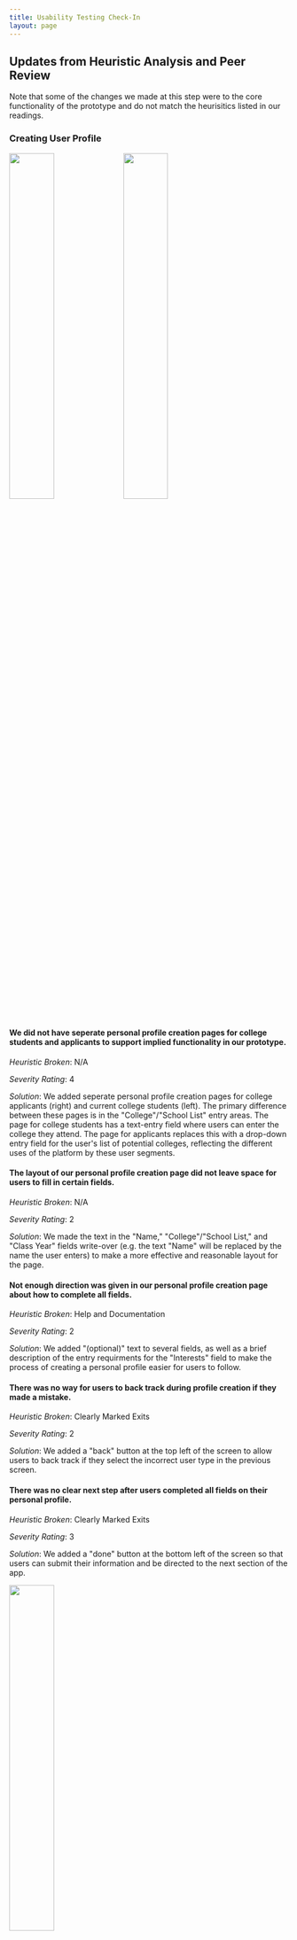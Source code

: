 ```yaml
---
title: Usability Testing Check-In
layout: page
---
```


## Updates from Heuristic Analysis and Peer Review

Note that some of the changes we made at this step were to the core functionality of the prototype and do not match the heurisitics listed in our readings.

### Creating User Profile

<img src="https://raw.githubusercontent.com/dylan-martin/college_connect/master/img/he1.png" width="40%" height="40%"/> <img src="https://raw.githubusercontent.com/dylan-martin/college_connect/master/img/he3.png" width="40%" height="40%"/>

#### We did not have seperate personal profile creation pages for college students and applicants to support implied functionality in our prototype.
_Heuristic Broken_: N/A

_Severity Rating_: 4

_Solution_: We added seperate personal profile creation pages for college applicants (right) and current college students (left).  The primary difference between these pages is in the "College"/"School List" entry areas.  The page for college students has a text-entry field where users can enter the college they attend.  The page for applicants replaces this with a drop-down entry field for the user's list of potential colleges, reflecting the different uses of the platform by these user segments.

#### The layout of our personal profile creation page did not leave space for users to fill in certain fields.
_Heuristic Broken_: N/A

_Severity Rating_: 2

_Solution_: We made the text in the "Name," "College"/"School List," and "Class Year" fields write-over (e.g. the text "Name" will be replaced by the name the user enters) to make a more effective and reasonable layout for the page.

#### Not enough direction was given in our personal profile creation page about how to complete all fields.
_Heuristic Broken_: Help and Documentation

_Severity Rating_: 2

_Solution_: We added "(optional)" text to several fields, as well as a brief description of the entry requirments for the "Interests" field to make the process of creating a personal profile easier for users to follow.

#### There was no way for users to back track during profile creation if they made a mistake.
_Heuristic Broken_: Clearly Marked Exits

_Severity Rating_: 2

_Solution_: We added a "back" button at the top left of the screen to allow users to back track if they select the incorrect user type in the previous screen.

#### There was no clear next step after users completed all fields on their personal profile.
_Heuristic Broken_: Clearly Marked Exits

_Severity Rating_: 3

_Solution_: We added a "done" button at the bottom left of the screen so that users can submit their information and be directed to the next section of the app.

<img src="https://raw.githubusercontent.com/dylan-martin/college_connect/master/img/he4.png" width="40%" height="40%"/>

#### Users often got lost searching through pages after completing their profile.
_Heuristic Broken_: Help and Documentation

_Severity Rating_: 2

_Solution_: We added a page, which users will be directed to after completing their personal profile and clicking the "done" button, which will guide users to the "Potential Connections" page.  This will remove ambiguity about how to navigate to the appropriate next section of the app.

### Start Conversations
#### There was no option for audio calls.
_Heuristic Broken_: N/A (Privacy)

_Severity Rating_: 3

_Solution_:

<img src="https://raw.githubusercontent.com/dylan-martin/college_connect/master/wei_revise_1.png" width="40%" height="40%"/>

We added an option for audio calls, as seen on the upper-right corner.  This gives the user the option to only use audio call instead of video call, thus addressing the heuristic on privacy.

<img src="https://raw.githubusercontent.com/dylan-martin/college_connect/master/wei_revise_2.png" width="40%" height="40%"/>

Interface after pressing the audio call button. Waits for the other side to accept the request. The user can press “End Call” to end the call.

<img src="https://raw.githubusercontent.com/dylan-martin/college_connect/master/wei_revise_3.png" width="40%" height="40%"/>

Sample audio call.  Center of the screen shows the other user's profile image.  Press "End Call" to end the call.

## Usability Testing

We conducted three usability tests with our paper prototype.  All participants were current Williams college students and the tests were conducted in the common area of a Williams dorm.  We chose this location to replicate the settings in which current students would likely interact with our platform--because it is a mobile app designed to promote casual conversation, we expect users to engage with it in familiar and comfortable environments while there are distractions around them.  This environment choice was valuable in our testing, as it demonstrated which aspects of our interface demanded the most attention from users, and which aspects were most engaging to the participants.  While it may be hard to replicate this environment with applicant users (it may be difficult to meet with high school students in similarly familiar environments), we hope to replicate this in future tests.  Our participants were all current seniors at Williams.  We chose these individuals because they have significant experience speaking to personal acquaintances about the college search process and hoped to see how this experience would translate into interacting with our platform.  

For each usability test, we gave the participant a general overview of the purpose of College Connect, and explained the aims of our test.  We then provided basic information about how to interact with the paper prototype (e.g. explaining that sticky notes represent text entry fields).  After providing these basic instructions, we placed the initial (log-in) screen in front of the user and provided them with the first task of finding another user with similar interests to them.  We phrased this first task as "find another user with similar interests to you."  After they completed this task (generally ending on the personal profile of the user they found), we posed the second task of communicating with this user over the platform.  We chose to modify the phrasing of this second task to make it more applicable to the prototype, instructing the user to "connect with this user and have a conversation with them" (rather than to "speak with other users without repercussions from the college").  After completing this task, we asked the participants for any concluding remarks on the interface.  Throughout this process, Dylan acted as facilitator, Julian as computer, and Wei as observer.  The largest difficulty that we found throughout this process was the participant's unwillingness to use the video and audio chat features.  We hope to remedy this and further test these elements of the platform by having a user (the computer) initiate a call with the participant, and observing how they interact over these media.  Additionally, we hope to encourage participants in future tests to think aloud more actively throughout the process.

## Results From Usability Tests

### Positive Incidents

* All users were able to complete the given tasks.

* Overall, they found the interface easy to use, especially the chat interface.

* Users liked being able to choose across text chat, audio call, and video call.

### Negative Incidents

* One user did not press the "Done" button after finishing filling out personal information.  Instead, he went directly to the potential connections tab.  We think this is a level 2 incident, which does not inhibit use of the app, but could cause users to get lost when first using the platform. 

<img src="https://raw.githubusercontent.com/dylan-martin/college_connect/master/img/he1.png" width="40%" height="40%"/> <img src="https://raw.githubusercontent.com/dylan-martin/college_connect/master/img/he3.png" width="40%" height="40%"/>

To address the issue, we made the following revision:

<img src="https://raw.githubusercontent.com/dylan-martin/college_connect/master/img/dm_pp1.png" width="40%" height="40%"/> <img src="https://raw.githubusercontent.com/dylan-martin/college_connect/master/img/dm_pp2.png" width="40%" height="40%"/>

Here, we placed the "done" button in an oval to draw attention to it and to make its design more in line with that of other buttons on the platform.

* After clicking "continue" on the page that says "See your potential connections", two users were unaware that they were already on the potential connections page. We think this is a low-level severity incident. 

<img src="https://raw.githubusercontent.com/dylan-martin/college_connect/master/img/potential_connections.png" width="40%" height="40%"/>

To address the issue, we made the following revision:

<img src="https://raw.githubusercontent.com/dylan-martin/college_connect/master/img/revised_potential_connections.jpeg" width="40%" height="40%"/>

The currently selected tab is written at the top, with a back button for easier navigation, while the darker colors on the bottom button will make it clear that it is chosen.

## Future Plans

After having conducted usability tests with college students, we now need to run usability tests with college applicants to get an understanding of how they will interact with our app. We will have a member of our team respond to the user's message and ask the user to make voice/video calls and have real-time conversations, so that they are less hesitant to make these actions than in cases without presence of message replies.  In future tests, Dylan is the facilitator, Julian is the computer, and Wei is the observer.

## Current Paper Prototype

## Overview

![overview](/img/revised_overview.png)

### Share Personal information

Upon first opening the College Connect app, users are presented with a simple welcome screen.

<img src="https://raw.githubusercontent.com/dylan-martin/college_connect/master/img/dm_welcome.png" width="40%" height="40%"/>

If the user has already created a College Connect profile, they will log in and be directed to their "Conversations" page (see below).  If this is a new user, they will select "New User" and will be directed to a screen allowing them to choose their user type.

<img src="https://raw.githubusercontent.com/dylan-martin/college_connect/master/img/dm_select.png" width="40%" height="40%"/>

After the user selects the appropriate type, they will be directed to their personal profile screen, where they can share basic information about themselves.  The screen will be slightly different for current college students (left) and applicants (right)  This information includes their name, school (college students) or prospective schools (college applicants), class year, home town, interests, and a short personal bio.

<img src="https://raw.githubusercontent.com/dylan-martin/college_connect/master/img/dm_pp1.png" width="40%" height="40%"/> <img src="https://raw.githubusercontent.com/dylan-martin/college_connect/master/img/dm_pp2.png" width="40%" height="40%"/>

After they complete their profile and press the "done" button, they will be directed to this screen, which will guide them to the potential connections page.

<img src="https://raw.githubusercontent.com/dylan-martin/college_connect/master/img/he4.png" width="40%" height="40%"/>

### Find Users with Similar Interests
 
<img src="https://raw.githubusercontent.com/dylan-martin/college_connect/master/img/revised_potential_connections.jpeg" width="40%" height="40%"/>

* Once the user has input their interests, they will see a list of either college or applicant students with similar interests. They can then select someone to learn more about them and other shared information.

<img src="https://raw.githubusercontent.com/dylan-martin/college_connect/master/img/potential_connection_profile.png" width="40%" height="40%"/>

* After they have selected a student, they can decide to initiate a conversation and/or learn more about others using the back button.

### Start Conversations

<img src="https://raw.githubusercontent.com/dylan-martin/college_connect/master/wei_1.png" width="40%" height="40%"/>

* The user can press the “conversation” tab to navigate to the conversation interface. This interface shows the user’s conversations with other users, order by recent messages. The user can press the tab with the person’s name to begin chatting with that person. 

<img src="https://raw.githubusercontent.com/dylan-martin/college_connect/master/wei_chat_revise.png" width="40%" height="40%"/>

* This interface allows the user to chat with another user. At the top-left corner, the back arrow takes the user back to the previous page. The name of the person with whom the user is chatting is displayed at the top. At the top-right corner are options for audio call and video call.  Messages are shown in the main body of the interface, with the other person’s messages on the right. At the bottom, the user can enter a message and press “send” to send.

<img src="https://raw.githubusercontent.com/dylan-martin/college_connect/master/wei_revise_1.png" width="40%" height="40%"/>

* Sent message.

<img src="https://raw.githubusercontent.com/dylan-martin/college_connect/master/wei_revise_2.png" width="40%" height="40%"/>

* Interface after pressing the audio call button. Waits for the other side to accept the request. The user can press “End Call” to end the call.

<img src="https://raw.githubusercontent.com/dylan-martin/college_connect/master/wei_revise_3.png" width="40%" height="40%"/>

* Sample audio call. The user can press “End Call” to end the call.

<img src="https://raw.githubusercontent.com/dylan-martin/college_connect/master/wei_4.png" width="40%" height="40%"/>

* Interface after pressing the audio call button. Waits for the other side to accept the request. The user can press “End Call” to end the call.

<img src="https://raw.githubusercontent.com/dylan-martin/college_connect/master/wei_5.png" width="40%" height="40%"/>

* Sample video call. The user can press “End Call” to end the call.

